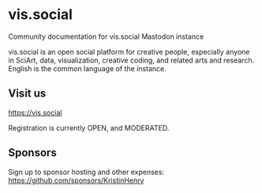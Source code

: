# vis.social
Community documentation for vis.social Mastodon instance

vis.social is an open social platform for creative people, especially anyone in SciArt, data, visualization, creative coding, and related arts and research. English is the common language of the instance. 

## Visit us 
https://vis.social

Registration is currently OPEN, and MODERATED.


## Sponsors

Sign up to sponsor hosting and other expenses:
https://github.com/sponsors/KristinHenry
